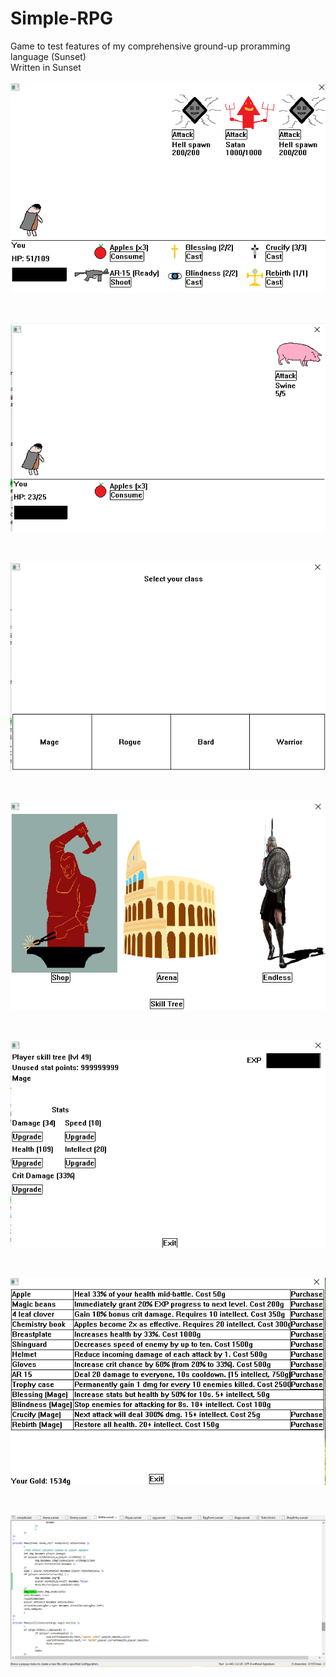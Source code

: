 # Simple-RPG
 Game to test features of my comprehensive ground-up proramming language (Sunset) <br />
 Written in Sunset <br />
 
 ![Satan fight](https://github.com/cashsignsesh/Simple-RPG/blob/master/bin/Screenshots/Capture0.PNG)

 <br />
 
 ![Endless round 1 fight](https://github.com/cashsignsesh/Simple-RPG/blob/master/bin/Screenshots/Capture4.PNG)
 
 <br />
 
 ![Class selection](https://github.com/cashsignsesh/Simple-RPG/blob/master/bin/Screenshots/Capture3.PNG)
 
 <br />
 
 ![Shop/Arena/Endless selection](https://github.com/cashsignsesh/Simple-RPG/blob/master/bin/Screenshots/Capture2.PNG)
 
 <br />
 
 ![Skill tree](https://github.com/cashsignsesh/Simple-RPG/blob/master/bin/Screenshots/Capture1.PNG)

 <br />
 
 ![Shop](https://github.com/cashsignsesh/Simple-RPG/blob/master/bin/Screenshots/Capture.PNG)
 
 <br />
 
 ![Source open in EmEditor](https://github.com/cashsignsesh/Simple-RPG/blob/master/bin/Screenshots/Capture5.PNG)
